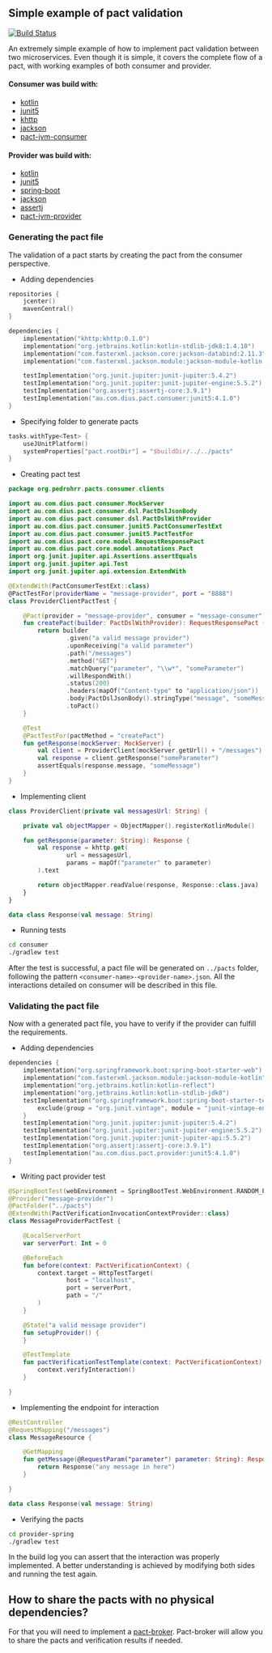 ## Simple example of pact validation

[![Build Status](https://travis-ci.org/pedrohrr/pact-example.svg?branch=main)](https://travis-ci.org/pedrohrr/pact-example)

An extremely simple example of how to implement pact validation between two microservices.
Even though it is simple, it covers the complete flow of a pact, with working examples of both consumer and provider.

#### Consumer was build with:
- [kotlin](https://kotlinlang.org/)
- [junit5](https://junit.org/junit5/)
- [khttp](https://khttp.readthedocs.io/en/latest/)
- [jackson](https://github.com/FasterXML/jackson) 
- [pact-jvm-consumer](https://github.com/DiUS/pact-jvm/tree/master/consumer)

#### Provider was build with:
- [kotlin](https://kotlinlang.org/)
- [junit5](https://junit.org/junit5/)
- [spring-boot](https://spring.io/projects/spring-boot)
- [jackson](https://github.com/FasterXML/jackson) 
- [assertj](https://joel-costigliola.github.io/assertj/)
- [pact-jvm-provider](https://github.com/DiUS/pact-jvm/tree/master/provider)

### Generating the pact file

The validation of a pact starts by creating the pact from the consumer perspective.

- Adding dependencies
```kts
repositories {
    jcenter()
    mavenCentral()
}

dependencies {
    implementation("khttp:khttp:0.1.0")
    implementation("org.jetbrains.kotlin:kotlin-stdlib-jdk8:1.4.10")
    implementation("com.fasterxml.jackson.core:jackson-databind:2.11.3")
    implementation("com.fasterxml.jackson.module:jackson-module-kotlin:2.11.3")

    testImplementation("org.junit.jupiter:junit-jupiter:5.4.2")
    testImplementation("org.junit.jupiter:junit-jupiter-engine:5.5.2")
    testImplementation("org.assertj:assertj-core:3.9.1")
    testImplementation("au.com.dius.pact.consumer:junit5:4.1.0")
}
```

- Specifying folder to generate pacts
```kts
tasks.withType<Test> {
    useJUnitPlatform()
    systemProperties["pact.rootDir"] = "$buildDir/../../pacts"
}
```

- Creating pact test
```kt
package org.pedrohrr.pacts.consumer.clients

import au.com.dius.pact.consumer.MockServer
import au.com.dius.pact.consumer.dsl.PactDslJsonBody
import au.com.dius.pact.consumer.dsl.PactDslWithProvider
import au.com.dius.pact.consumer.junit5.PactConsumerTestExt
import au.com.dius.pact.consumer.junit5.PactTestFor
import au.com.dius.pact.core.model.RequestResponsePact
import au.com.dius.pact.core.model.annotations.Pact
import org.junit.jupiter.api.Assertions.assertEquals
import org.junit.jupiter.api.Test
import org.junit.jupiter.api.extension.ExtendWith

@ExtendWith(PactConsumerTestExt::class)
@PactTestFor(providerName = "message-provider", port = "8888")
class ProviderClientPactTest {

    @Pact(provider = "message-provider", consumer = "message-consumer")
    fun createPact(builder: PactDslWithProvider): RequestResponsePact {
        return builder
                .given("a valid message provider")
                .uponReceiving("a valid parameter")
                .path("/messages")
                .method("GET")
                .matchQuery("parameter", "\\w*", "someParameter")
                .willRespondWith()
                .status(200)
                .headers(mapOf("Content-type" to "application/json"))
                .body(PactDslJsonBody().stringType("message", "someMessage"))
                .toPact()
    }

    @Test
    @PactTestFor(pactMethod = "createPact")
    fun getResponse(mockServer: MockServer) {
        val client = ProviderClient(mockServer.getUrl() + "/messages")
        val response = client.getResponse("someParameter")
        assertEquals(response.message, "someMessage")
    }
}
```

- Implementing client
```kt
class ProviderClient(private val messagesUrl: String) {

    private val objectMapper = ObjectMapper().registerKotlinModule()

    fun getResponse(parameter: String): Response {
        val response = khttp.get(
                url = messagesUrl,
                params = mapOf("parameter" to parameter)
        ).text

        return objectMapper.readValue(response, Response::class.java)
    }
}

data class Response(val message: String)
```

- Running tests
```sh
cd consumer
./gradlew test
```

After the test is successful, a pact file will be generated on `../pacts` folder, following the pattern `<consumer-name>-<provider-name>.json`.
All the interactions detailed on consumer will be described in this file.

### Validating the pact file

Now with a generated pact file, you have to verify if the provider can fulfill the requirements.

- Adding dependencies
```kts
dependencies {
	implementation("org.springframework.boot:spring-boot-starter-web")
	implementation("com.fasterxml.jackson.module:jackson-module-kotlin")
	implementation("org.jetbrains.kotlin:kotlin-reflect")
	implementation("org.jetbrains.kotlin:kotlin-stdlib-jdk8")
	testImplementation("org.springframework.boot:spring-boot-starter-test") {
		exclude(group = "org.junit.vintage", module = "junit-vintage-engine")
	}
	testImplementation("org.junit.jupiter:junit-jupiter:5.4.2")
	testImplementation("org.junit.jupiter:junit-jupiter-engine:5.5.2")
	testImplementation("org.junit.jupiter:junit-jupiter-api:5.5.2")
	testImplementation("org.assertj:assertj-core:3.9.1")
	testImplementation("au.com.dius.pact.provider:junit5:4.1.0")
}
```

- Writing pact provider test
```kt
@SpringBootTest(webEnvironment = SpringBootTest.WebEnvironment.RANDOM_PORT)
@Provider("message-provider")
@PactFolder("../pacts")
@ExtendWith(PactVerificationInvocationContextProvider::class)
class MessageProviderPactTest {

    @LocalServerPort
    var serverPort: Int = 0

    @BeforeEach
    fun before(context: PactVerificationContext) {
        context.target = HttpTestTarget(
                host = "localhost",
                port = serverPort,
                path = "/"
        )
    }

    @State("a valid message provider")
    fun setupProvider() {
    }

    @TestTemplate
    fun pactVerificationTestTemplate(context: PactVerificationContext) {
        context.verifyInteraction()
    }

}
```

- Implementing the endpoint for interaction
```kt
@RestController
@RequestMapping("/messages")
class MessageResource {

    @GetMapping
    fun getMessage(@RequestParam("parameter") parameter: String): Response {
        return Response("any message in here")
    }

}

data class Response(val message: String)
```

- Verifying the pacts
```sh
cd provider-spring
./gradlew test
```

In the build log you can assert that the interaction was properly implemented.
A better understanding is achieved by modifying both sides and running the test again.

## How to share the pacts with no physical dependencies?

For that you will need to implement a [pact-broker](https://github.com/pact-foundation/pact_broker). 
Pact-broker will allow you to share the pacts and verification results if needed.
